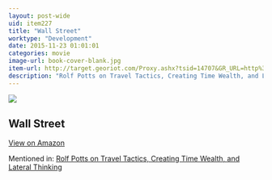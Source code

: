 ```yaml
---
layout: post-wide
uid: item227
title: "Wall Street"
worktype: "Development"
date: 2015-11-23 01:01:01
categories: movie
image-url: book-cover-blank.jpg
item-url: http://target.georiot.com/Proxy.ashx?tsid=14707&GR_URL=http%3A%2F%2Fwww.amazon.com%2FWall-Street-Charlie-Sheen%2Fdp%2FB00003CXDB%2F
description: "Rolf Potts on Travel Tactics, Creating Time Wealth, and Lateral Thinking"
---
```

<a href="http://target.georiot.com/Proxy.ashx?tsid=14707&GR_URL=http%3A%2F%2Fwww.amazon.com%2FWall-Street-Charlie-Sheen%2Fdp%2FB00003CXDB%2F" target="blank"><img src="../../../../img/thumbs/book-cover-blank.jpg" class="prod-img"></a>
<h2>Wall Street</h2>
<p><a class="btn btn-primary" href="http://target.georiot.com/Proxy.ashx?tsid=14707&GR_URL=http%3A%2F%2Fwww.amazon.com%2FWall-Street-Charlie-Sheen%2Fdp%2FB00003CXDB%2F" target="blank">View on Amazon</a><p>
<p>Mentioned in: <a href="http://fourhourworkweek.com/2014/11/04/rolf-potts/" target="blank">Rolf Potts on Travel Tactics, Creating Time Wealth, and Lateral Thinking</a></p>
